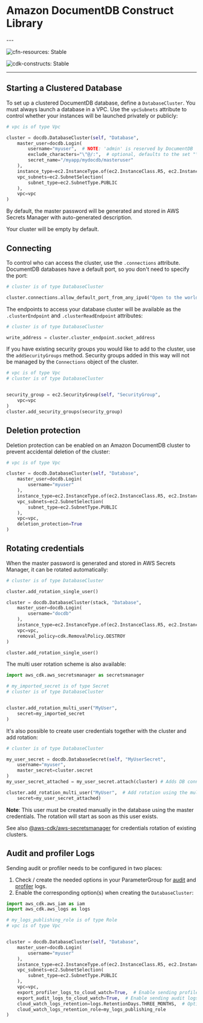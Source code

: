 # Amazon DocumentDB Construct Library

<!--BEGIN STABILITY BANNER-->---


![cfn-resources: Stable](https://img.shields.io/badge/cfn--resources-stable-success.svg?style=for-the-badge)

![cdk-constructs: Stable](https://img.shields.io/badge/cdk--constructs-stable-success.svg?style=for-the-badge)

---
<!--END STABILITY BANNER-->

## Starting a Clustered Database

To set up a clustered DocumentDB database, define a `DatabaseCluster`. You must
always launch a database in a VPC. Use the `vpcSubnets` attribute to control whether
your instances will be launched privately or publicly:

```python
# vpc is of type Vpc

cluster = docdb.DatabaseCluster(self, "Database",
    master_user=docdb.Login(
        username="myuser",  # NOTE: 'admin' is reserved by DocumentDB
        exclude_characters="\"@/:",  # optional, defaults to the set "\"@/" and is also used for eventually created rotations
        secret_name="/myapp/mydocdb/masteruser"
    ),
    instance_type=ec2.InstanceType.of(ec2.InstanceClass.R5, ec2.InstanceSize.LARGE),
    vpc_subnets=ec2.SubnetSelection(
        subnet_type=ec2.SubnetType.PUBLIC
    ),
    vpc=vpc
)
```

By default, the master password will be generated and stored in AWS Secrets Manager with auto-generated description.

Your cluster will be empty by default.

## Connecting

To control who can access the cluster, use the `.connections` attribute. DocumentDB databases have a default port, so
you don't need to specify the port:

```python
# cluster is of type DatabaseCluster

cluster.connections.allow_default_port_from_any_ipv4("Open to the world")
```

The endpoints to access your database cluster will be available as the `.clusterEndpoint` and `.clusterReadEndpoint`
attributes:

```python
# cluster is of type DatabaseCluster

write_address = cluster.cluster_endpoint.socket_address
```

If you have existing security groups you would like to add to the cluster, use the `addSecurityGroups` method. Security
groups added in this way will not be managed by the `Connections` object of the cluster.

```python
# vpc is of type Vpc
# cluster is of type DatabaseCluster


security_group = ec2.SecurityGroup(self, "SecurityGroup",
    vpc=vpc
)
cluster.add_security_groups(security_group)
```

## Deletion protection

Deletion protection can be enabled on an Amazon DocumentDB cluster to prevent accidental deletion of the cluster:

```python
# vpc is of type Vpc

cluster = docdb.DatabaseCluster(self, "Database",
    master_user=docdb.Login(
        username="myuser"
    ),
    instance_type=ec2.InstanceType.of(ec2.InstanceClass.R5, ec2.InstanceSize.LARGE),
    vpc_subnets=ec2.SubnetSelection(
        subnet_type=ec2.SubnetType.PUBLIC
    ),
    vpc=vpc,
    deletion_protection=True
)
```

## Rotating credentials

When the master password is generated and stored in AWS Secrets Manager, it can be rotated automatically:

```python
# cluster is of type DatabaseCluster

cluster.add_rotation_single_user()
```

```python
cluster = docdb.DatabaseCluster(stack, "Database",
    master_user=docdb.Login(
        username="docdb"
    ),
    instance_type=ec2.InstanceType.of(ec2.InstanceClass.R5, ec2.InstanceSize.LARGE),
    vpc=vpc,
    removal_policy=cdk.RemovalPolicy.DESTROY
)

cluster.add_rotation_single_user()
```

The multi user rotation scheme is also available:

```python
import aws_cdk.aws_secretsmanager as secretsmanager

# my_imported_secret is of type Secret
# cluster is of type DatabaseCluster


cluster.add_rotation_multi_user("MyUser",
    secret=my_imported_secret
)
```

It's also possible to create user credentials together with the cluster and add rotation:

```python
# cluster is of type DatabaseCluster

my_user_secret = docdb.DatabaseSecret(self, "MyUserSecret",
    username="myuser",
    master_secret=cluster.secret
)
my_user_secret_attached = my_user_secret.attach(cluster) # Adds DB connections information in the secret

cluster.add_rotation_multi_user("MyUser",  # Add rotation using the multi user scheme
    secret=my_user_secret_attached)
```

**Note**: This user must be created manually in the database using the master credentials.
The rotation will start as soon as this user exists.

See also [@aws-cdk/aws-secretsmanager](https://github.com/aws/aws-cdk/blob/master/packages/%40aws-cdk/aws-secretsmanager/README.md) for credentials rotation of existing clusters.

## Audit and profiler Logs

Sending audit or profiler needs to be configured in two places:

1. Check / create the needed options in your ParameterGroup for [audit](https://docs.aws.amazon.com/documentdb/latest/developerguide/event-auditing.html#event-auditing-enabling-auditing) and
   [profiler](https://docs.aws.amazon.com/documentdb/latest/developerguide/profiling.html#profiling.enable-profiling) logs.
2. Enable the corresponding option(s) when creating the `DatabaseCluster`:

```python
import aws_cdk.aws_iam as iam
import aws_cdk.aws_logs as logs

# my_logs_publishing_role is of type Role
# vpc is of type Vpc


cluster = docdb.DatabaseCluster(self, "Database",
    master_user=docdb.Login(
        username="myuser"
    ),
    instance_type=ec2.InstanceType.of(ec2.InstanceClass.R5, ec2.InstanceSize.LARGE),
    vpc_subnets=ec2.SubnetSelection(
        subnet_type=ec2.SubnetType.PUBLIC
    ),
    vpc=vpc,
    export_profiler_logs_to_cloud_watch=True,  # Enable sending profiler logs
    export_audit_logs_to_cloud_watch=True,  # Enable sending audit logs
    cloud_watch_logs_retention=logs.RetentionDays.THREE_MONTHS,  # Optional - default is to never expire logs
    cloud_watch_logs_retention_role=my_logs_publishing_role
)
```
